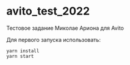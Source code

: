 # avito_test_2022
Тестовое задание Миколае Ариона для Avito

Для первого запуска использовать: 
```
yarn install
yarn start
```
